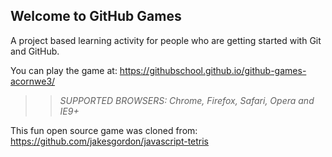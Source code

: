 ## Welcome to GitHub Games

A project based learning activity for people who are getting started with Git and GitHub.

You can play the game at: https://githubschool.github.io/github-games-acornwe3/

>> _*SUPPORTED BROWSERS*: Chrome, Firefox, Safari, Opera and IE9+_

This fun open source game was cloned from: https://github.com/jakesgordon/javascript-tetris
